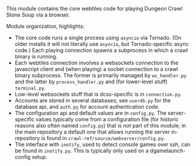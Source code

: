 This module contains the core webtiles code for playing Dungeon Crawl Stone
Soup via a browser.

Module organization, highlights:
* The core code runs a single process using `asyncio` via Tornado. (On older
  installs it will not literally use `asyncio`, but Tornado-specific async
  code.) Each playing connection spawns a subprocess in which a crawl binary is
  running.
* Each webtiles connection involves a websockets connection to the javascript
  client and (when playing) a socket connection to a crawl binary subprocess.
  The former is primarily managed by `ws_handler.py` and the latter by
  `process_handler.py` and (for lower-level stuff) `terminal.py`.
* Low-level websockets stuff that is dcss-specific is in `connection.py`.
* Accounts are stored in several databases; see `userdb.py` for the database
  api, and `auth.py` for account authentication code.
* The configuration api and default values are in `config.py`. The
  server-specific values typically come from a configuration file (for historic
  reasons also often named `config.py`) that is *not* part of this module; in
  the main repository a default one that allows running the server
  in-repository is found in `crawl-ref/source/webserver/config.py`.
* The interface with `inotify`, used to detect console games over ssh, can be
  found in `inotify.py`. This is typically only used on a dgamelaunch-config
  setup.
